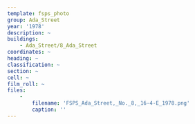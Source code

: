 ```yaml
---
template: fsps_photo
group: Ada_Street
year: '1978'
description: ~
buildings:
    - Ada_Street/8_Ada_Street
coordinates: ~
heading: ~
classification: ~
section: ~
cell: ~
film_roll: ~
files:
    -
        filename: 'FSPS_Ada_Street,_No._8,_16-4-E_1978.png'
        caption: ''
---
```

